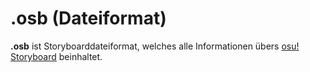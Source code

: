 # .osb (Dateiformat)

**.osb** ist Storyboarddateiformat, welches alle Informationen übers [osu! Storyboard](/wiki/Storyboard) beinhaltet.
